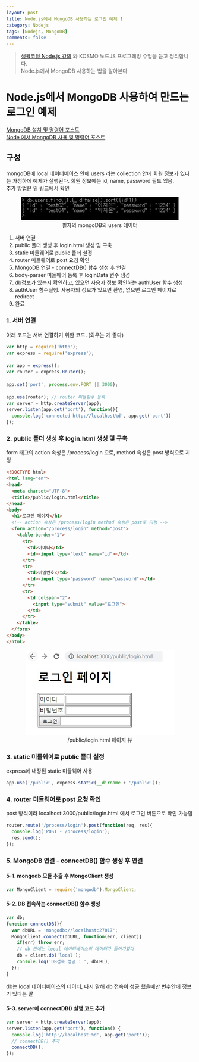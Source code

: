 ```yaml
---
layout: post
title: Node.js에서 MongoDB 사용하는 로그인 예제 1
category: Nodejs
tags: [Nodejs, MongoDB]
comments: false
---
```


> [생활코딩 Node.js 강의](https://www.inflearn.com/course/nodejs-%EA%B0%95%EC%A2%8C-%EC%83%9D%ED%99%9C%EC%BD%94%EB%94%A9#) 와 KOSMO 노드JS 프로그래밍 수업을 듣고 정리합니다.  
> Node.js에서 MongoDB 사용하는 법을 알아본다  

# Node.js에서 MongoDB 사용하여 만드는 로그인 예제

[MongoDB 설치 및 명령어 포스트](https://hjban-dev.github.io/mongodb/2019/08/08/mongodb-00-mongo/)  
[Node 에서 MongoDB 사용 및 명령어 포스트](https://hjban-dev.github.io/nodejs/2019/08/21/nodejs-10-mongo1/)

## 구성

mongoDB에 local 데이터베이스 안에 users 라는 collection 안에 회원 정보가 있다는 가정하에 예제가 실행된다. 회원 정보에는 id, name, password 필드 있음.  
추가 방법은 위 링크에서 확인

<center>
<figure>
<img src="/assets/post-img/nodejs/mongo-data.jpg" alt="">
<figcaption>필자의 mongoDB의 users 데이터</figcaption>
</figure>
</center>

1. 서버 연결
2. public 폴더 생성 후 login.html 생성 및 구축
3. static 미들웨어로 public 폴더 설정
4. router 미들웨어로 post 요청 확인
5. MongoDB 연결 - connectDB() 함수 생성 후 연결
6. body-parser 미들웨어 등록 후 loginData 변수 생성
7. db정보가 있는지 확인하고, 있으면 사용자 정보 확인하는 authUser 함수 생성
8. authUser 함수실행. 사용자의 정보가 있으면 환영, 없으면 로그인 페이지로 redirect
9. 완료

### 1. 서버 연결

아래 코드는 서버 연결하기 위한 코드. (외우는 게 좋다)

```javascript
var http = require('http');
var express = require('express');

var app = express();
var router = express.Router();

app.set('port', process.env.PORT || 3000);

app.use(router); // router 미들함수 등록
var server = http.createServer(app);
server.listen(app.get('port'), function(){
  console.log('connected http://localhost%d', app.get('port'))
});
```

### 2. public 폴더 생성 후 login.html 생성 및 구축

form 태그의 action 속성은 /process/login 으로, method 속성은 post 방식으로 지정

```html
<!DOCTYPE html>
<html lang="en">
<head>
  <meta charset="UTF-8">
  <title>/public/login.html</title>
</head>
<body>
  <h1>로그인 페이지</h1>
  <!-- action 속성은 /process/login method 속성은 post로 지정 -->
  <form action="/process/login" method="post">
    <table border="1">
      <tr>
        <td>아이디</td>
        <td><input type="text" name="id"></td>
      </tr>
      <tr>
        <td>비밀번호</td>
        <td><input type="password" name="password"></td>
      </tr>
      <tr>
        <td colspan="2">
          <input type="submit" value="로그인">
        </td>
      </tr>
    </table>
  </form>
</body>
</html>
```

<center>
<figure>
<img src="/assets/post-img/nodejs/public-login.jpg" alt="">
<figcaption>/public/login.html 페이지 뷰</figcaption>
</figure>
</center>

### 3. static 미들웨어로 public 폴더 설정

express에 내장된 static 미들웨어 사용

```javascript
app.use('/public', express.static(__dirname + '/public'));
```

### 4. router 미들웨어로 post 요청 확인

post 방식이라 localhost:3000/public/login.html 에서 로그인 버튼으로 확인 가능함

```javascript
router.route('/process/login').post(function(req, res){
  console.log('POST - /process/login');
  res.send();
});
```

### 5. MongoDB 연결 - connectDB() 함수 생성 후 연결

#### 5-1. mongodb 모듈 추출 후 MongoClient 생성

```javascript
var MongoClient = require('mongodb').MongoClient;
```

#### 5-2. DB 접속하는 connectDB() 함수 생성

```javascript
var db;
function connectDB(){
  var dbURL = 'mongodb://localhost:27017';
  MongoClient.connect(dbURL, function(err, client){
    if(err) throw err;
    // db 안에는 local 데이터베이스의 데이터가 들어가있다
    db = client.db('local');
    console.log('DB접속 성공 : ', dbURL);
  });
}
```

db는 local 데이터베이스의 데이터, 다시 말해 db 접속이 성공 했을때만 변수안에 정보가 있다는 말

#### 5-3. server에 connectDB() 실행 코드 추가

```javascript
var server = http.createServer(app);
server.listen(app.get('port'), function() {
  console.log('http://localhost:%d', app.get('port'));
  // connectDB() 추가 
  connectDB();
});
```
